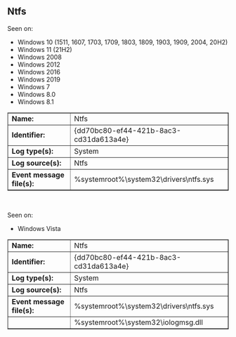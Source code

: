 ## Ntfs

Seen on:
* Windows 10 (1511, 1607, 1703, 1709, 1803, 1809, 1903, 1909, 2004, 20H2)
* Windows 11 (21H2)
* Windows 2008
* Windows 2012
* Windows 2016
* Windows 2019
* Windows 7
* Windows 8.0
* Windows 8.1

<table border="1" class="docutils">
  <tbody>
    <tr>
      <td><b>Name:</b></td>
      <td>Ntfs</td>
    </tr>
    <tr>
      <td><b>Identifier:</b></td>
      <td>{dd70bc80-ef44-421b-8ac3-cd31da613a4e}</td>
    </tr>
    <tr>
      <td><b>Log type(s):</b></td>
      <td>System</td>
    </tr>
    <tr>
      <td><b>Log source(s):</b></td>
      <td>Ntfs</td>
    </tr>
    <tr>
      <td><b>Event message file(s):</b></td>
      <td>%systemroot%\system32\drivers\ntfs.sys</td>
    </tr>
  </tbody>
</table>

&nbsp;

Seen on:
* Windows Vista

<table border="1" class="docutils">
  <tbody>
    <tr>
      <td><b>Name:</b></td>
      <td>Ntfs</td>
    </tr>
    <tr>
      <td><b>Identifier:</b></td>
      <td>{dd70bc80-ef44-421b-8ac3-cd31da613a4e}</td>
    </tr>
    <tr>
      <td><b>Log type(s):</b></td>
      <td>System</td>
    </tr>
    <tr>
      <td><b>Log source(s):</b></td>
      <td>Ntfs</td>
    </tr>
    <tr>
      <td><b>Event message file(s):</b></td>
      <td>%systemroot%\system32\drivers\ntfs.sys</td>
    </tr>
    <tr>
      <td>&nbsp;</td>
      <td>%systemroot%\system32\iologmsg.dll</td>
    </tr>
  </tbody>
</table>

&nbsp;


